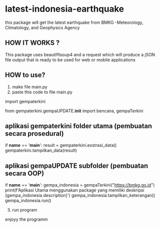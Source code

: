 # latest-indonesia-earthquake
this package will get the latest earthquake from BMKG -Meteorology, Climatology, and Geophysics Agency

## HOW IT WORKS ?

This package uses beautifllsoup4 and a request which will produce a jSON file output that is ready to be used for web 
or mobile applications



## HOW to use?

1. make file main.py
2. paste this code to file main.py

import gempaterkini

from gempaterkini.gempaUPDATE.__init__ import bencana, gempaTerkini


## aplikasi gempaterkini folder utama (pembuatan secara prosedural)
if __name__ == '__main__':
    result = gempaterkini.exstrasi_data()
    gempaterkini.tampilkan_data(result)


## aplikasi gempaUPDATE subfolder (pembuatan secara OOP)
if __name__ == '__main__':
    gempa_indonesia = gempaTerkini("https://bmkg.go.id")
    print(f'Aplikasi Utama menggunakan package yang memiliki deskripsi {gempa_indonesia.description}')
    gempa_indonesia.tampilkan_keterangan()
    gempa_indonesia.run()

3. run program



enjoyy the programm

